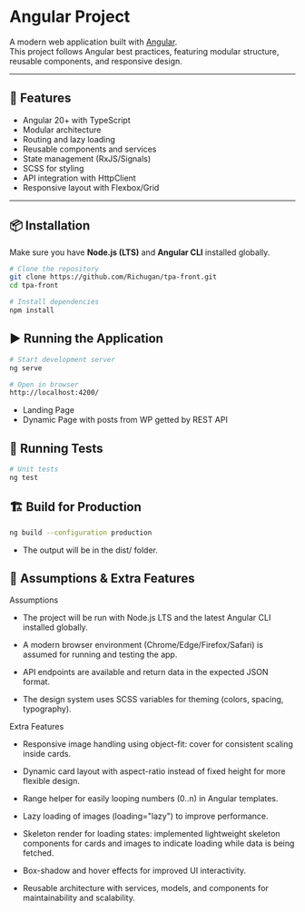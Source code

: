 # Angular Project

A modern web application built with [Angular](https://angular.io/).  
This project follows Angular best practices, featuring modular structure, reusable components, and responsive design.

---

## 🚀 Features

- Angular 20+ with TypeScript
- Modular architecture
- Routing and lazy loading
- Reusable components and services
- State management (RxJS/Signals)
- SCSS for styling
- API integration with HttpClient
- Responsive layout with Flexbox/Grid

---

## 📦 Installation

Make sure you have **Node.js (LTS)** and **Angular CLI** installed globally.

```bash
# Clone the repository
git clone https://github.com/Richugan/tpa-front.git
cd tpa-front

# Install dependencies
npm install
```

## ▶️ Running the Application

```bash
# Start development server
ng serve

# Open in browser
http://localhost:4200/
```

- Landing Page
- Dynamic Page with posts from WP getted by REST API

## 🧪 Running Tests

```bash
# Unit tests
ng test
```

## 🏗️ Build for Production

```bash
ng build --configuration production
```

- The output will be in the dist/ folder.

## 🧾 Assumptions & Extra Features

Assumptions

- The project will be run with Node.js LTS and the latest Angular CLI installed globally.

- A modern browser environment (Chrome/Edge/Firefox/Safari) is assumed for running and testing the app.

- API endpoints are available and return data in the expected JSON format.

- The design system uses SCSS variables for theming (colors, spacing, typography).

Extra Features

- Responsive image handling using object-fit: cover for consistent scaling inside cards.

- Dynamic card layout with aspect-ratio instead of fixed height for more flexible design.

- Range helper for easily looping numbers (0..n) in Angular templates.

- Lazy loading of images (loading="lazy") to improve performance.

- Skeleton render for loading states: implemented lightweight skeleton components for cards and images to indicate loading while data is being fetched.

- Box-shadow and hover effects for improved UI interactivity.

- Reusable architecture with services, models, and components for maintainability and scalability.
